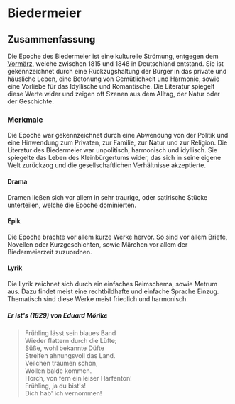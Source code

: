 # Biedermeier

## Zusammenfassung

Die Epoche des Biedermeier ist eine kulturelle Strömung, entgegen dem [Vormärz](Vormärz.md), welche zwischen 1815 und 1848 in Deutschland entstand. Sie ist gekennzeichnet durch eine Rückzugshaltung der Bürger in das private und häusliche Leben, eine Betonung von Gemütlichkeit und Harmonie, sowie eine Vorliebe für das Idyllische und Romantische. Die Literatur spiegelt diese Werte wider und zeigen oft Szenen aus dem Alltag, der Natur oder der Geschichte.

### Merkmale

Die Epoche war gekennzeichnet durch eine Abwendung von der Politik und eine Hinwendung zum Privaten, zur Familie, zur Natur und zur Religion. Die Literatur des Biedermeier war unpolitisch, harmonisch und idyllisch. Sie spiegelte das Leben des Kleinbürgertums wider, das sich in seine eigene Welt zurückzog und die gesellschaftlichen Verhältnisse akzeptierte.

#### Drama

Dramen ließen sich vor allem in sehr traurige, oder satirische Stücke unterteilen, welche die Epoche dominierten.

#### Epik

Die Epoche brachte vor allem kurze Werke hervor. So sind vor allem Briefe, Novellen oder Kurzgeschichten, sowie Märchen vor allem der Biedermeierzeit zuzuordnen.

#### Lyrik

Die Lyrik zeichnet sich durch ein einfaches Reimschema, sowie Metrum aus. Dazu findet meist eine rechtbildhafte und einfache Sprache Einzug. Thematisch sind diese Werke meist friedlich und harmonisch.

##### Er ist's (1829) von Eduard Mörike

> Frühling lässt sein blaues Band\
> Wieder flattern durch die Lüfte;\
> Süße, wohl bekannte Düfte\
> Streifen ahnungsvoll das Land.\
> Veilchen träumen schon,\
> Wollen balde kommen.\
> Horch, von fern ein leiser Harfenton!\
> Frühling, ja du bist's!\
> Dich hab' ich vernommen!
